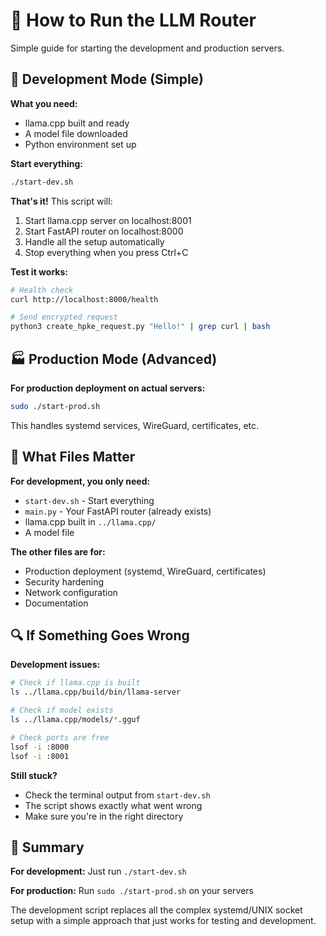 # 🚀 How to Run the LLM Router

Simple guide for starting the development and production servers.

## 🔧 Development Mode (Simple)

**What you need:**
- llama.cpp built and ready
- A model file downloaded
- Python environment set up

**Start everything:**
```bash
./start-dev.sh
```

**That's it!** This script will:
1. Start llama.cpp server on localhost:8001
2. Start FastAPI router on localhost:8000
3. Handle all the setup automatically
4. Stop everything when you press Ctrl+C

**Test it works:**
```bash
# Health check
curl http://localhost:8000/health

# Send encrypted request
python3 create_hpke_request.py "Hello!" | grep curl | bash
```

## 🏭 Production Mode (Advanced)

**For production deployment on actual servers:**

```bash
sudo ./start-prod.sh
```

This handles systemd services, WireGuard, certificates, etc.

## 📁 What Files Matter

**For development, you only need:**
- `start-dev.sh` - Start everything
- `main.py` - Your FastAPI router (already exists)
- llama.cpp built in `../llama.cpp/`
- A model file

**The other files are for:**
- Production deployment (systemd, WireGuard, certificates)
- Security hardening
- Network configuration
- Documentation

## 🔍 If Something Goes Wrong

**Development issues:**
```bash
# Check if llama.cpp is built
ls ../llama.cpp/build/bin/llama-server

# Check if model exists
ls ../llama.cpp/models/*.gguf

# Check ports are free
lsof -i :8000
lsof -i :8001
```

**Still stuck?**
- Check the terminal output from `start-dev.sh`
- The script shows exactly what went wrong
- Make sure you're in the right directory

## 🎯 Summary

**For development:** Just run `./start-dev.sh`

**For production:** Run `sudo ./start-prod.sh` on your servers

The development script replaces all the complex systemd/UNIX socket setup with a simple approach that just works for testing and development.